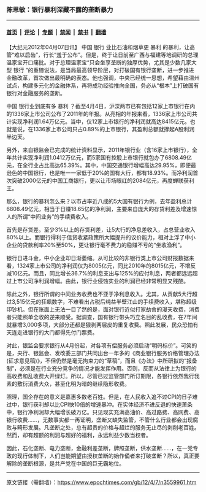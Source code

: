 ### 陈思敏：银行暴利深藏不露的垄断暴力

---

#### [首页](../../../..?n3559961) &nbsp;|&nbsp; [评论](../../../../../epoch-comment?n3559961) &nbsp;|&nbsp; [专题](../../../../../epoch-special?n3559961) &nbsp;|&nbsp; [禁闻](../../../../../epoch-news?n3559961) &nbsp;|&nbsp; [禁书](../../../../../books?n3559961) &nbsp;|&nbsp; [翻墙](https://github.com/gfw-breaker/nogfw/blob/master/README.md?n3559961)


<div class="post_content" id="artbody" itemprop="articleBody">
 <!-- article content begin -->
 <p>
  【大纪元2012年04月07日讯】
  <ok href="https://www.epochtimes.com/gb/tag/%E4%B8%AD%E5%9B%BD.html">
   中国
  </ok>
  <ok href="https://www.epochtimes.com/gb/tag/%E9%93%B6%E8%A1%8C.html">
   银行
  </ok>
  业比石油和烟草更
  <ok href="https://www.epochtimes.com/gb/tag/%E6%9A%B4%E5%88%A9.html">
   暴利
  </ok>
  的暴利，让高管“难以启齿”，行长“羞于公布”。但是，终于让日前至广西与福建等地调研的总理温家宝开口痛批。对于总理温家宝“只会坐享垄断的独厚优势，尤其是少数几家大型
  <ok href="https://www.epochtimes.com/gb/tag/%E9%93%B6%E8%A1%8C.html">
   银行
  </ok>
  ”的重磅说法，是当局最高领导阶层，对打破国有银行垄断，进一步推进金融改革，首次做出最明确的表态。他也强调，中央已经统一思想，希望藉由温州试点，构建多元化的金融体系，再将成功经验推向全国，务必从“根本”上打破国有银行对金融服务的垄断。
 </p>
 <p>
  <ok href="https://www.epochtimes.com/gb/tag/%E4%B8%AD%E5%9B%BD.html">
   中国
  </ok>
  银行业到底有多
  <ok href="https://www.epochtimes.com/gb/tag/%E6%9A%B4%E5%88%A9.html">
   暴利
  </ok>
  ？截至4月4日，沪深两市已有包括12家上市银行在内的1336家上市公司公布了2011年的年报。从亮相的年报来看，1336家上市公司共计实现净利润1.64万亿元。当中，仅12家上市银行的净利润就高达8415亿元。也就是说，在1336家上市公司只占0.89%的上市银行，其盈利总额就撑起A股利润半边天。
 </p>
 <p>
  另外，来自银监会已完成的统计资料显示，2011年银行业（含16家上市银行），全年共计实现净利润1.0412万亿元，而5家国有控股上市银行就包办了6808.49亿元，在全行业占比高达65.39%。其中，中国交通银行增幅高达29.95%，即便最逊色的中国银行，也是唯一一家低于20%的国有大行，都有18.93%。而净利润首次突破2000亿元的中国工商银行，更以让市场眼红的2084亿元，再度蝉联获利王。
 </p>
 <p>
  那么，银行的暴利怎么来？以市占率近八成的5大国有银行为例，去年盈利总计6808.49亿元，相当于日赚18.65亿的净利润，主要来自庞大的存贷利差及增速惊人的所谓“中间业务”的手续费收入。
 </p>
 <p>
  首先是存贷差。至少3%以上的存贷利差，让5大行的净息差收入，占总营业收入80%以上。而银行得利于信贷收紧政策所大幅提升的议价能力，相对上浮了中小企业的贷款利率20%至50%，更让银行毫不费力的稳赚不亏的“坐收渔利”。
 </p>
 <p>
  银行日进斗金，中小企业却日渐萎缩。从可比较的非银行类上市公司财报数据来看，1324家上市公司的净利润仅为8005亿元，同比2010年的8015亿元，不增反减10亿元。而且，同比增长36.7%的利息支出与125%的应付利息，两者都远远超过上市公司净利润增幅。由此，银行业侵蚀实业的利润已经非常明显又残酷。
 </p>
 <p>
  除此之外，银行所谓的中间业务收费也不亚于净利息收入。尤其，从贡献5大行超过3,515亿元的狂飙数字，不难看出占税后纯益半壁江山的手续费收入，堪称超级印钞机。但在账面上无法一目了然的是，面对银行近似打家劫舍的漫天收费，消费者只能照单全收的逆来顺受。据调查，国有银行带头巧立名目的乱收费，在7年间就暴增3,000多项，大部分还都是狠剥两层皮的重复收费。照此发展，民众恐怕有天连走进银行的大门都得先付门票费。
 </p>
 <p>
  对此，银监会要求银行从4月份起，对各项有偿服务必须启动“明码标价”。可笑的是，央行、银监会、发改委三部门共同出台一年多的《商业银行服务价格管理办法(征求意见稿)》，不但仍然是毫无拘束力的“草稿”，而且《办法》中所研拟的“报备制”，必须是在行业充分竞争的情况才能发挥作用。否则，反而从法律上为银行的高收费和乱收费大开绿灯。所以，尽管已过监管部门所订期限，各银行依然我行我素的敷衍消费大众，甚至化明为暗的继续隐形收费。
 </p>
 <p>
  照理，国企存在的意义是嘉惠多数老百姓。但是，在人民收入追不过CPI的日子难过中，银行获利却以比CPI快10倍的增速暴冲。在实体经济不进反退的快速萧条中，银行净利润却大幅增长破万亿。只见现实充满高油价、高过路费、高网费、高银行收费……，无数事实都一再证明，垄断又缺失监管，不管什么行业都会出现腐败与畸形发展。凡垄断之处，总有超贵的价格与超烂的服务无止尽的剥削老百姓。然而，却有超额的利润与超好的福利，永远利益少数当权者。
 </p>
 <p>
  因此，石化垄断、电力垄断，金融利差垄断，牌照垄断，供水垄断……，在一党专政的现行体制下，人们岂能期望由授权垄断的始作俑者来打破垄断？所以，真正要解除的垄断根源，是共产党在中国的巨无霸地位。
 </p>
 <p>
 </p>
 <!-- article content end -->
 <div id="below_article_ad">
 </div>
</div>


---

原文链接（需翻墙）：https://www.epochtimes.com/gb/12/4/7/n3559961.htm
